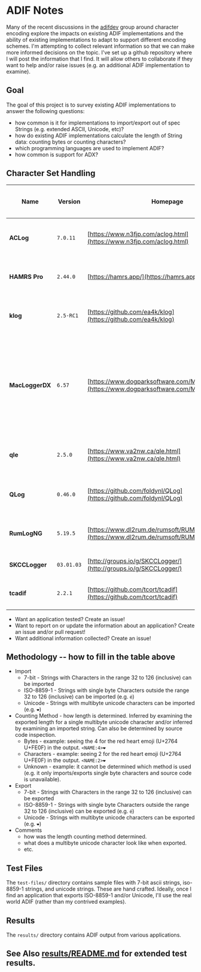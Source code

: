 # ADIF Notes

Many of the recent discussions in the [adifdev](https://groups.io/g/adifdev/) group around character encoding explore the impacts on existing ADIF implementations and the ability of existing implementations to adapt to support different encoding schemes. I'm attempting to collect relevant information so that we can make more informed decisions on the topic. I've set up a github repository where I will post the information that I find. It will allow others to collaborate if they want to help and/or raise issues (e.g. an additional ADIF implementation to examine).

## Goal

The goal of this project is to survey existing ADIF implementations to answer the following questions:

 - how common is it for implementations to import/export out of spec Strings (e.g. extended ASCII, Unicode, etc)?
 - how do existing ADIF implementations calculate the length of String data: counting bytes or counting characters?
 - which programming languages are used to implement ADIF?
 - how common is support for ADX?

## Character Set Handling

| Name | Version | Homepage | Language | Import 7-Bit | Import ISO-8859-1 | Import Unicode | Counting Method | Export 7-Bit | Export ISO-8859-1 | Export Unicode | Comments | Supports ADX |
|------|---------|----------|----------|--------------|-------------------|----------------|-----------------|--------------|-------------------|----------------|----------|--------------|
| **ACLog** | `7.0.11` | [https://www.n3fjp.com/aclog.html](https://www.n3fjp.com/aclog.html) | Unknown | ✅ | ✅ | ✅ | Unknown | ✅ | ❌ | ❌ | non-7bit ASCII and Unicode characters export as `?`. | ❌ |
| **HAMRS Pro** | `2.44.0` | [https://hamrs.app/](https://hamrs.app/) | Unknown | ✅ | ✅ | ✅ | Characters | ✅ | ✅ | ✅ | Exports `<NOTES:2>❤️` so assume it's counting characters. | ❌ |`
| **klog** | `2.5-RC1` | [https://github.com/ea4k/klog](https://github.com/ea4k/klog) | C++ | ✅ | ✅ | ✅ | Characters | ✅ | ✅ | ✅ | Exports `<NAME:2>❤️` so assume it is counting characters. | ❌ |
| **MacLoggerDX** | `6.57` | [https://www.dogparksoftware.com/MacLoggerDX.html](https://www.dogparksoftware.com/MacLoggerDX.html) | Unknown | ✅ | ✅ | ❌ | Unknown | ✅ | ❌ | ❌ | Export replaces Unicode with `?` (e.g. `❤️` becomes `?`) and strips accents on export (e.g. `é` becomes `e`). Import rejects UTF8 in String fields. | ✅ |
| **qle** | `2.5.0` | [https://www.va2nw.ca/qle.html](https://www.va2nw.ca/qle.html) | C | N/A | N/A | N/A | Bytes | ✅ | ❌ | ❌ | Omits fields containing non-7bit ASCII data from export. | ❌ |
| **QLog** | `0.46.0` | [https://github.com/foldynl/QLog](https://github.com/foldynl/QLog) | C++ | ✅ | ✅ | ❌ | Unknown | ✅ | ❌ | ❌ | Exports `é` as `e`, `❤️` as `??`. Imports `é` properly, `❤️` imports as `â` | ✅ |
| **RumLogNG** | `5.19.5` | [https://www.dl2rum.de/rumsoft/RUMLog.html](https://www.dl2rum.de/rumsoft/RUMLog.html) | Unknown | ✅ | ✅ | ✅ | Characters | ✅ | ✅ | ✅ | Exports `<comment:2>❤️` so assume it's counting characters. | ✅ |
| **SKCCLogger** | `03.01.03` | [http://groups.io/g/SKCCLogger/](http://groups.io/g/SKCCLogger/) | Xojo | ✅ | ✅ | ❌ | Unknown | ✅ | ✅ | ❌ | Input widgets don't accept UTF8. | ❌ |
| **tcadif** | `2.2.1` | [https://github.com/tcort/tcadif](https://github.com/tcort/tcadif) | JavaScript | ✅ | ❌ | ❌ | Characters | ✅ | ❌ | ❌ | Refuses to import/export non-7bit ASCII data. | ❌ |

- Want an application tested? Create an issue!
- Want to report on or update the information about an application? Create an issue and/or pull request!
- Want additional information collected? Create an issue!

## Methodology -- how to fill in the table above

- Import
  - 7-bit - Strings with Characters in the range 32 to 126 (inclusive) can be imported
  - ISO-8859-1 - Strings with single byte Characters outside the range 32 to 126 (inclusive) can be imported (e.g. `é`)
  - Unicode - Strings with multibyte unicode characters can be imported (e.g. `❤️`)
- Counting Method - how length is determined. Inferred by examining the exported length for a single multibyte unicode character and/or inferred by examining an imported string. Can also be determined by source code inspection.
  - Bytes - example: seeing the 4 for the red heart emoji (U+2764 U+FE0F) in the output. `<NAME:4>❤️` 
  - Characters - example: seeing 2 for the red heart emoji (U+2764 U+FE0F) in the output. `<NAME:2>❤️` 
  - Unknown - example: it cannot be determined which method is used (e.g. it only imports/exports single byte characters and source code is unavailable).
- Export
  - 7-bit - Strings with Characters in the range 32 to 126 (inclusive) can be exported
  - ISO-8859-1 - Strings with single byte Characters outside the range 32 to 126 (inclusive) can be exported (e.g. `é`)
  - Unicode - Strings with multibyte unicode characters can be exported (e.g. `❤️`)
- Comments
  - how was the length counting method determined.
  - what does a multibyte unicode character look like when exported.
  - etc.

## Test Files

The `test-files/` directory contains sample files with 7-bit ascii strings, iso-8859-1 strings, and unicode strings. These are hand crafted. Ideally, once I find an application that exports ISO-8859-1 and/or Unicode, I'll use the real world ADIF (rather than my contrived examples).

## Results

The `results/` directory contains ADIF output from various applications.

## See Also [results/README.md](results/README.md) for extended test results.

